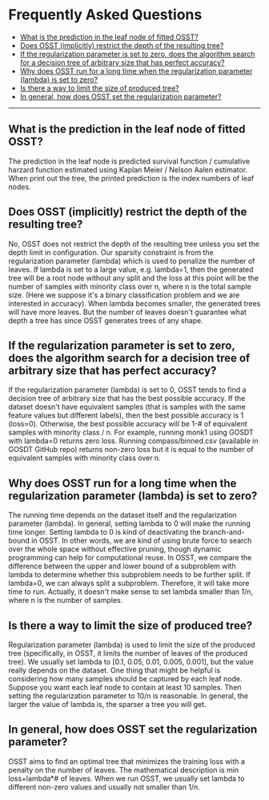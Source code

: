 # Frequently Asked Questions
- [What is the prediction in the leaf node of fitted OSST?](##prediction)
- [Does OSST (implicitly) restrict the depth of the resulting tree?](##depth)
- [If the regularization parameter is set to zero, does the algorithm search for a decision tree of arbitrary size that has perfect accuracy? ](#perfect_accuracy)
- [Why does OSST run for a long time when the regularization parameter (lambda) is set to zero?](##long_run)
- [Is there a way to limit the size of produced tree?](##limit_tree_size)
- [In general, how does OSST set the regularization parameter?](##set_lambda)

---
## What is the prediction in the leaf node of fitted OSST?
The prediction in the leaf node is predicted survival function / cumulative harzard function estimated using Kaplan Meier / Nelson Aalen estimator. When print out the tree, the printed prediction is the index numbers of leaf nodes.


## Does OSST (implicitly) restrict the depth of the resulting tree? 

No, OSST does not restrict the depth of the resulting tree unless you set the depth limit in configuration. Our sparsity constraint is from the regularization parameter (lambda) which is used to penalize the number of leaves. If lambda is set to a large value, e.g. lambda=1, then the generated tree will be a root node without any split and the loss at this point will be the number of samples with minority class over n, where n is the total sample size. (Here we suppose it's a binary classification problem and we are interested in accuracy). When lambda becomes smaller, the generated trees will have more leaves. But the number of leaves doesn't guarantee what depth a tree has since OSST generates trees of any shape.



## If the regularization parameter is set to zero, does the algorithm search for a decision tree of arbitrary size that has perfect accuracy? 

If the regularization parameter (lambda) is set to 0, OSST tends to find a decision tree of arbitrary size that has the best possible accuracy. If the dataset doesn't have equivalent samples (that is samples with the same feature values but different labels), then the best possible accuracy is 1 (loss=0). Otherwise, the best possible accuracy will be 1-# of equivalent samples with minority class / n. For example, running monk1 using GOSDT with lambda=0 returns zero loss. Running compass/binned.csv (available in GOSDT GitHub repo) returns non-zero loss but it is equal to the number of equivalent samples with minority class over n. 



## Why does OSST run for a long time when the regularization parameter (lambda) is set to zero?

The running time depends on the dataset itself and the regularization parameter (lambda). In general, setting lambda to 0 will make the running time longer. Setting lambda to 0 is kind of deactivating the branch-and-bound in OSST. In other words, we are kind of using brute force to search over the whole space without effective pruning, though dynamic programming can help for computational reuse. 
In OSST, we compare the difference between the upper and lower bound of a subproblem with lambda to determine whether this subproblem needs to be further split. If lambda=0, we can always split a subproblem. Therefore, it will take more time to run.  Actually, it doesn't make sense to set lambda smaller than 1/n, where n is the number of samples.



## Is there a way to limit the size of produced tree?

Regularization parameter (lambda) is used to limit the size of the produced tree (specifically, in OSST, it limits the number of leaves of the produced tree). We usually set lambda to [0.1, 0.05, 0.01, 0.005, 0.001], but the value really depends on the dataset. One thing that might be helpful is considering how many samples should be captured by each leaf node. Suppose you want each leaf node to contain at least 10 samples. Then setting the regularization parameter to 10/n is reasonable. In general, the larger the value of lambda is, the sparser a tree you will get.



## In general, how does OSST set the regularization parameter? 

OSST aims to find an optimal tree that minimizes the training loss with a penalty on the number of leaves. The mathematical description is min loss+lambda*# of leaves. When we run OSST, we usually set lambda to different non-zero values and usually not smaller than 1/n. 
